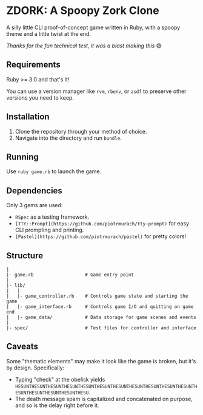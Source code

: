 # ZDORK: A Spoopy Zork Clone

A silly little CLI proof-of-concept game written in Ruby, with a spoopy theme and a little twist at the end.

_Thanks for the fun technical test, it was a blast making this_ :smile:

## Requirements
Ruby >= 3.0 and that's it!

You can use a version manager like `rvm`, `rbenv`, or `asdf` to preserve other versions you need to keep.

## Installation
1. Clone the repository through your method of choice.
2. Navigate into the directory and run `bundle`.

## Running
Use `ruby game.rb` to launch the game.

## Dependencies
Only 3 gems are used:
* `RSpec` as a testing framework.
* `[TTY::Prompt](https://github.com/piotrmurach/tty-prompt)` for easy CLI prompting and printing.
* `[Pastel](https://github.com/piotrmurach/pastel)` for pretty colors!

## Structure
```
|
|- game.rb                   # Game entry point
|
|- lib/
|   |
|   |- game_controller.rb    # Controls game state and starting the game
|   |- game_interface.rb     # Controls game I/O and quitting on game end
|   |- game_data/            # Data storage for game scenes and events
|
|- spec/                     # Test files for controller and interface
```

## Caveats
Some "thematic elements" may make it look like the game is broken, but it's by design. Specifically:

* Typing "check" at the obelisk yields `HESUNTHESUNTHESUNTHESUNTHESUNTHESUNTHESUNTHESUNTHESUNTHESUNTHESUNTHESUNTHESUNTHESUNTHESUNTHESU`.
* The death message spam is capitalized and concatenated on purpose, and so is the delay right before it.
